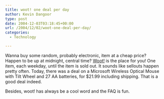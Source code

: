 ```yaml
---
title: woot! one deal per day
author: Kevin Dangoor
type: post
date: 2004-12-03T03:18:45+00:00
url: /2004/12/02/woot-one-deal-per-day/
categories:
  - Technology

---
```

Wanna buy some random, probably electronic, item at a cheap price? Happen to be up at midnight, central time? [Woot!][1] is the place for you! One item, each weekday, until the item is sold out. It sounds like sellouts happen pretty often. Today, there was a deal on a Microsoft Wireless Optical Mouse with Tilt Wheel and 27 AA batteries, for $21.99 including shipping. That is a good deal indeed.

Besides, woot! has always be a cool word and the FAQ is fun.

 [1]: http://woot.com/ "Woot!"